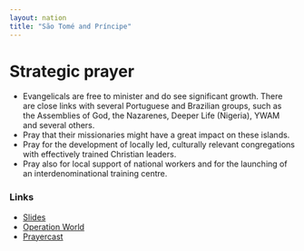 ```yaml
---
layout: nation
title: "São Tomé and Príncipe"
---
```


# Strategic prayer

- Evangelicals are free to minister and do see significant growth. There are close links
  with several Portuguese and Brazilian groups, such as the Assemblies of God, the Nazarenes,
  Deeper Life (Nigeria), YWAM and several others.
- Pray that their missionaries might have a great impact on these islands.
- Pray for the development of locally led, culturally relevant congregations
  with effectively trained Christian leaders.
- Pray also for local support of national workers and for
  the launching of an interdenominational training centre.

### Links

- [Slides](http://kyk.kiekies.net/?src=https://ccwaterkloof.github.io/prayer/slides/sao-tome-and-principe.md)
- [Operation World](https://operationworld.org/locations/sao-tome-principe/)
- [Prayercast](https://prayercast.com/prayer-topic/sao-tome-and-principe/)
